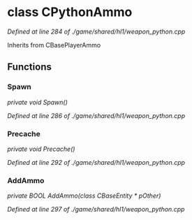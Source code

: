 # class CPythonAmmo

*Defined at line 284 of ./game/shared/hl1/weapon_python.cpp*

Inherits from CBasePlayerAmmo



## Functions

### Spawn

*private void Spawn()*

*Defined at line 286 of ./game/shared/hl1/weapon_python.cpp*

### Precache

*private void Precache()*

*Defined at line 292 of ./game/shared/hl1/weapon_python.cpp*

### AddAmmo

*private BOOL AddAmmo(class CBaseEntity * pOther)*

*Defined at line 297 of ./game/shared/hl1/weapon_python.cpp*



